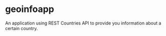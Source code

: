 # geoinfoapp
 An application using REST Countries API to provide you information about a certain country.
